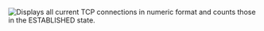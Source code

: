 

![Displays all current TCP connections in numeric format and counts those in the ESTABLISHED state.]([https://github.com/username/repository-name/blob/main/images/logo.png](https://github.com/ceyhxun/networklab1/blob/main/123.PNG))
